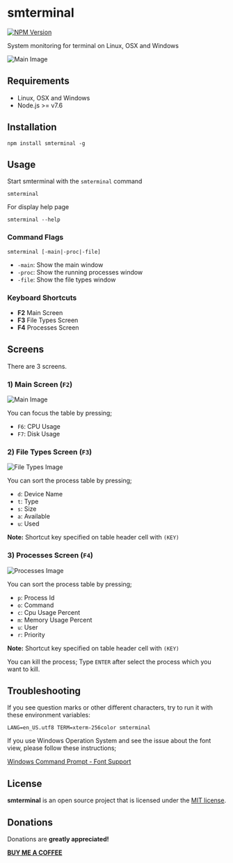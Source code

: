 # smterminal
[![NPM Version](https://img.shields.io/npm/v/smterminal.svg)](https://npmjs.org/package/smterminal)

System monitoring for terminal on Linux, OSX and Windows

![Main Image](https://raw.githubusercontent.com/gurayyarar/smterminal/master/documentation/smterminal.gif)

## Requirements

* Linux, OSX and Windows
* Node.js >= v7.6

## Installation

```
npm install smterminal -g
```

## Usage
Start smterminal with the `smterminal` command
```
smterminal
```

For display help page
```
smterminal --help
```

### Command Flags
```
smterminal [-main|-proc|-file]
```
* `-main`: Show the main window
* `-proc`: Show the running processes window
* `-file`: Show the file types window

### Keyboard Shortcuts
* **F2** Main Screen
* **F3** File Types Screen
* **F4** Processes Screen

## Screens
There are 3 screens.

### 1) Main Screen (`F2`)
![Main Image](https://raw.githubusercontent.com/gurayyarar/smterminal/master/documentation/screens/main.png)

You can focus the table by pressing;
* `F6`: CPU Usage
* `F7`: Disk Usage


### 2) File Types Screen (`F3`)
![File Types Image](https://raw.githubusercontent.com/gurayyarar/smterminal/master/documentation/screens/file-system.jpg)

You can sort the process table by pressing;
* `d`: Device Name
* `t`: Type
* `s`: Size
* `a`: Available
* `u`: Used

**Note:** Shortcut key specified on table header cell with `(KEY)`
 
### 3) Processes Screen (`F4`)
![Processes Image](https://raw.githubusercontent.com/gurayyarar/smterminal/master/documentation/screens/process.jpg)

You can sort the process table by pressing;
* `p`: Process Id
* `o`: Command
* `c`: Cpu Usage Percent
* `m`: Memory Usage Percent
* `u`: User
* `r`: Priority

**Note:** Shortcut key specified on table header cell with `(KEY)`

You can kill the process;
Type `ENTER` after select the process which you want to kill.

## Troubleshooting

If you see question marks or other different characters, try to run it with these environment variables:

```
LANG=en_US.utf8 TERM=xterm-256color smterminal
```

If you use Windows Operation System and see the issue about the font view, please follow these instructions;

[Windows Command Prompt - Font Support](https://github.com/gurayyarar/smterminal/wiki/Windows-Command-Prompt---Font-Support)


## License
**smterminal** is an open source project that is licensed under the [MIT license](http://opensource.org/licenses/MIT).

## Donations
Donations are **greatly appreciated!**

**[BUY ME A COFFEE](http://bit.ly/2NcaKZS)**
